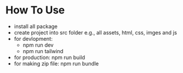 # How To Use
* install all package
* create project into src folder e.g., all assets, html, css, imges and js
* for devlopment: 
    * npm run dev
    * npm run tailwind
* for production: npm run build
* for making zip file: npm run bundle
